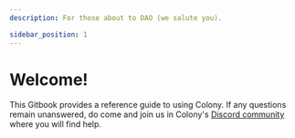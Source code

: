 ```yaml
---
description: For those about to DAO (we salute you).

sidebar_position: 1
---
```


# Welcome!

This Gitbook provides a reference guide to using Colony. If any questions remain unanswered, do come and join us in Colony's [Discord community](https://clny.io/discord) where you will find help.
